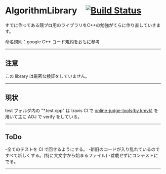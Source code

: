 # AlgorithmLibrary　[![Build Status](https://travis-ci.org/YanagiAyame/AlgorithmLibrary.svg?branch=master)](https://travis-ci.org/YanagiAyame/AlgorithmLibrary)

すでに作ってある競プロ用のライブラリをC++の勉強がてらに作り直していきます。

命名規則：google C++ コード規約をおもに参考
***
## 注意

この library は厳密な検証をしていません。
***
## 現状

test フォルダ内の "*.test.cpp" は travis CI で [online-judge-tools(by kmyk)](https://github.com/kmyk/online-judge-tools)
を用いて主に AOJ で verify をしている。
***
## ToDo

-全てのテストを CI で回せるようにする。
-新旧のコードが入り乱れているのですべて新しくする。(特に大文字から始まるファイル)
-盆栽せずにコンテストにでる。
***
